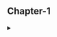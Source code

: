 ## Chapter-1
<details>
  <summary> </summary>
  
  ### Installation
  - [Click Here](https://www.oracle.com/java/technologies/javase/javase-jdk8-downloads.html#license-lightbox)
  ### IDE
  - [Eclipse](https://www.eclipse.org/downloads/packages/)
  - [STS](https://spring.io/tools)

  ### Java Docs Home Page
  - [Click Here](https://docs.oracle.com/javase/8/)

  ### API Reference
  - [Click Here](https://docs.oracle.com/javase/8/docs/api/index.html)

  ### Learning Path
  - [tutorial Learning Paths](https://docs.oracle.com/javase/tutorial/tutorialLearningPaths.html)
</details
